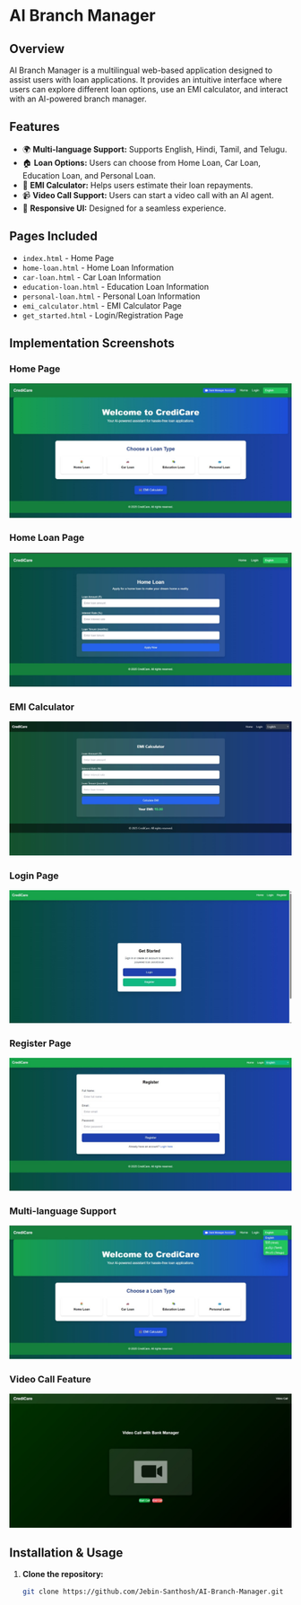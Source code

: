 # AI Branch Manager

## Overview
AI Branch Manager is a multilingual web-based application designed to assist users with loan applications. It provides an intuitive interface where users can explore different loan options, use an EMI calculator, and interact with an AI-powered branch manager.

## Features
- 🌍 **Multi-language Support:** Supports English, Hindi, Tamil, and Telugu.
- 🏠 **Loan Options:** Users can choose from Home Loan, Car Loan, Education Loan, and Personal Loan.
- 🧮 **EMI Calculator:** Helps users estimate their loan repayments.
- 📹 **Video Call Support:** Users can start a video call with an AI agent.
- 🎨 **Responsive UI:** Designed  for a seamless experience.

## Pages Included
- `index.html` - Home Page
- `home-loan.html` - Home Loan Information
- `car-loan.html` - Car Loan Information
- `education-loan.html` - Education Loan Information
- `personal-loan.html` - Personal Loan Information
- `emi_calculator.html` - EMI Calculator Page
- `get_started.html` - Login/Registration Page

## Implementation Screenshots

### Home Page
![Home Page](HOME.jpg)

### Home Loan Page
![Home Loan](HOMELOAN.jpg)

### EMI Calculator
![EMI Calculator](EMICALCULATOR.jpg)

### Login Page
![Login](LOGIN.jpg)

### Register Page
![Register](REGISTER.jpg)

### Multi-language Support
![Multi-language Support](MULTILANGUAGESUPPORT.jpg)

### Video Call Feature
![Video Call](VIDEOCALL.jpg)

## Installation & Usage
1. **Clone the repository:**
   ```sh
   git clone https://github.com/Jebin-Santhosh/AI-Branch-Manager.git
